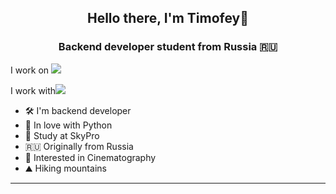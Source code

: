 <h2 align="center">Hello there, I'm Timofey🖖</h2>
<h3 align="center">Backend developer student from Russia 🇷🇺</h3>

<p>I work on <img src="https://img.shields.io/badge/pycharm-143?style=for-the-badge&logo=pycharm&logoColor=black&color=black&labelColor=green"></p>
<p>I work with<img src="https://img.shields.io/badge/python-3670A0?style=for-the-badge&logo=python&logoColor=ffdd54)"></p>

- 🛠 I'm backend developer
- 🐍 In love with Python
- 📖 Study at SkyPro
- 🇷🇺 Originally from Russia
- 👀 Interested in Cinematography
- ⛰ Hiking mountains
____
